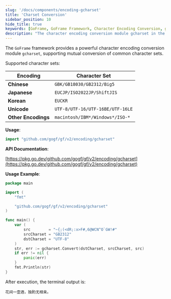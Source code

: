 ```yaml
---
slug: '/docs/components/encoding-gcharset'
title: 'Charset Conversion'
sidebar_position: 10
hide_title: true
keywords: [GoFrame, GoFrame Framework, Character Encoding Conversion, gcharset, GBK, UTF-8, Character Set Conversion, Encoding Conversion Module, Chinese Character Set, Program Example]
description: "The character encoding conversion module gcharset in the GoFrame framework supports conversions of common character sets such as GBK and UTF-8, providing developers with flexible character set compatibility. By importing the relevant package, developers can achieve conversions between different character sets to meet the needs of multilingual and international users, enhancing the internationalization and localization capabilities of applications."
---
```


The `GoFrame` framework provides a powerful character encoding conversion module `gcharset`, supporting mutual conversion of common character sets.

Supported character sets:

| Encoding | Character Set |
| --- | --- |
| **Chinese** | `GBK/GB18030/GB2312/Big5` |
| **Japanese** | `EUCJP/ISO2022JP/ShiftJIS` |
| **Korean** | `EUCKR` |
| **Unicode** | `UTF-8/UTF-16/UTF-16BE/UTF-16LE` |
| **Other Encodings** | `macintosh/IBM*/Windows*/ISO-*` |

**Usage**:

```go
import "github.com/gogf/gf/v2/encoding/gcharset"
```

**API Documentation**:

[https://pkg.go.dev/github.com/gogf/gf/v2/encoding/gcharset](https://pkg.go.dev/github.com/gogf/gf/v2/encoding/gcharset)

**Usage Example**:

```go
package main

import (
    "fmt"

    "github.com/gogf/gf/v2/encoding/gcharset"
)

func main() {
    var (
        src        = "~{;(<dR;:x>F#,6@WCN^O`GW!#"
        srcCharset = "GB2312"
        dstCharset = "UTF-8"
    )
    str, err := gcharset.Convert(dstCharset, srcCharset, src)
    if err != nil {
        panic(err)
    }
    fmt.Println(str)
}
```

After execution, the terminal output is:

```
花间一壶酒，独酌无相亲。
```